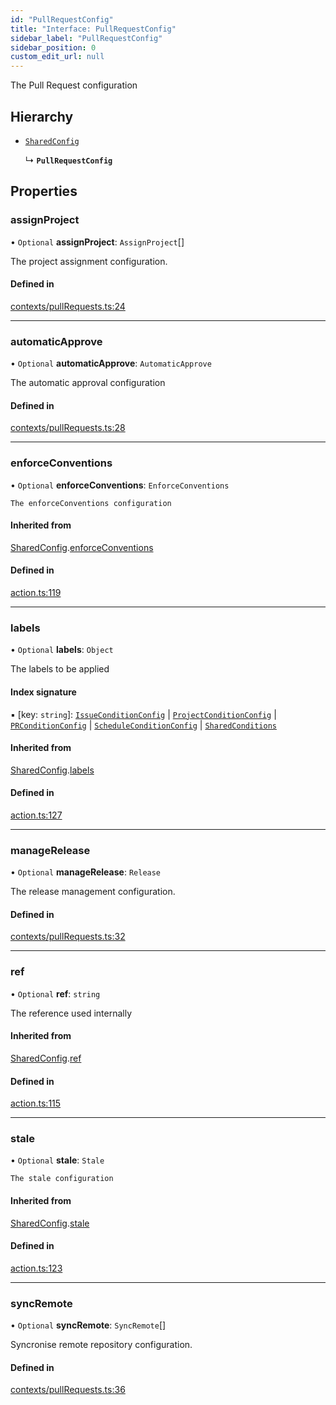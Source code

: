 ```yaml
---
id: "PullRequestConfig"
title: "Interface: PullRequestConfig"
sidebar_label: "PullRequestConfig"
sidebar_position: 0
custom_edit_url: null
---
```


<!-- @format -->

The Pull Request configuration

## Hierarchy

- [`SharedConfig`](SharedConfig.md)

  ↳ **`PullRequestConfig`**

## Properties

### assignProject

• `Optional` **assignProject**: `AssignProject`[]

The project assignment configuration.

#### Defined in

[contexts/pullRequests.ts:24](https://github.com/Videndum/Convential-PR-Releases/blob/377fcdd/src/contexts/pullRequests.ts#L24)

---

### automaticApprove

• `Optional` **automaticApprove**: `AutomaticApprove`

The automatic approval configuration

#### Defined in

[contexts/pullRequests.ts:28](https://github.com/Videndum/Convential-PR-Releases/blob/377fcdd/src/contexts/pullRequests.ts#L28)

---

### enforceConventions

• `Optional` **enforceConventions**: `EnforceConventions`

    The enforceConventions configuration

#### Inherited from

[SharedConfig](SharedConfig.md).[enforceConventions](SharedConfig.md#enforceconventions)

#### Defined in

[action.ts:119](https://github.com/Videndum/Convential-PR-Releases/blob/377fcdd/src/action.ts#L119)

---

### labels

• `Optional` **labels**: `Object`

The labels to be applied

#### Index signature

▪ [key: `string`]: [`IssueConditionConfig`](IssueConditionConfig.md) \| [`ProjectConditionConfig`](ProjectConditionConfig.md) \| [`PRConditionConfig`](PRConditionConfig.md) \| [`ScheduleConditionConfig`](ScheduleConditionConfig.md) \| [`SharedConditions`](SharedConditions.md)

#### Inherited from

[SharedConfig](SharedConfig.md).[labels](SharedConfig.md#labels)

#### Defined in

[action.ts:127](https://github.com/Videndum/Convential-PR-Releases/blob/377fcdd/src/action.ts#L127)

---

### manageRelease

• `Optional` **manageRelease**: `Release`

The release management configuration.

#### Defined in

[contexts/pullRequests.ts:32](https://github.com/Videndum/Convential-PR-Releases/blob/377fcdd/src/contexts/pullRequests.ts#L32)

---

### ref

• `Optional` **ref**: `string`

The reference used internally

#### Inherited from

[SharedConfig](SharedConfig.md).[ref](SharedConfig.md#ref)

#### Defined in

[action.ts:115](https://github.com/Videndum/Convential-PR-Releases/blob/377fcdd/src/action.ts#L115)

---

### stale

• `Optional` **stale**: `Stale`

    The stale configuration

#### Inherited from

[SharedConfig](SharedConfig.md).[stale](SharedConfig.md#stale)

#### Defined in

[action.ts:123](https://github.com/Videndum/Convential-PR-Releases/blob/377fcdd/src/action.ts#L123)

---

### syncRemote

• `Optional` **syncRemote**: `SyncRemote`[]

Syncronise remote repository configuration.

#### Defined in

[contexts/pullRequests.ts:36](https://github.com/Videndum/Convential-PR-Releases/blob/377fcdd/src/contexts/pullRequests.ts#L36)
